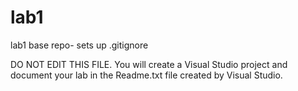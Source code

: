 # lab1
lab1 base repo- sets up .gitignore

DO NOT EDIT THIS FILE. You will create a Visual Studio project and document your lab in the Readme.txt file created by Visual Studio.

